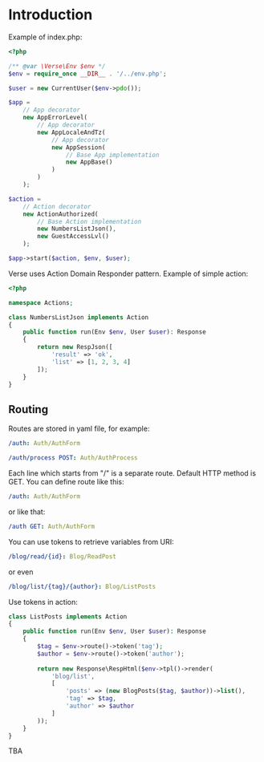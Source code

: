 # Introduction

Example of index.php:
```php
<?php

/** @var \Verse\Env $env */
$env = require_once __DIR__ . '/../env.php';

$user = new CurrentUser($env->pdo());

$app = 
    // App decorator
    new AppErrorLevel(
        // App decorator
        new AppLocaleAndTz(
            // App decorator
            new AppSession(
                // Base App implementation
                new AppBase()
            )
        )
    );

$action = 
    // Action decorator
    new ActionAuthorized(
        // Base Action implementation
        new NumbersListJson(),
        new GuestAccessLvl()
    );

$app->start($action, $env, $user);
```

Verse uses Action Domain Responder pattern. Example of simple action:
```php
<?php

namespace Actions;

class NumbersListJson implements Action
{
    public function run(Env $env, User $user): Response
    {
        return new RespJson([
            'result' => 'ok',
            'list' => [1, 2, 3, 4]
        ]);
    }
}
```

## Routing

Routes are stored in yaml file, for example:
```yaml
/auth: Auth/AuthForm

/auth/process POST: Auth/AuthProcess
```

Each line which starts from "/" is a separate route. Default HTTP method is GET.
You can define route like this:
```yaml
/auth: Auth/AuthForm
```
or like that:
```yaml
/auth GET: Auth/AuthForm
```

You can use tokens to retrieve variables from URI:
```yaml
/blog/read/{id}: Blog/ReadPost
```
or even
```yaml
/blog/list/{tag}/{author}: Blog/ListPosts
```

Use tokens in action:
```php
class ListPosts implements Action
{
    public function run(Env $env, User $user): Response
    {
        $tag = $env->route()->token('tag');
        $author = $env->route()->token('author');
        
        return new Response\RespHtml($env->tpl()->render(
            'blog/list',
            [
                'posts' => (new BlogPosts($tag, $author))->list(),
                'tag' => $tag,
                'author' => $author
            ]
        ));
    }
}
```

TBA
